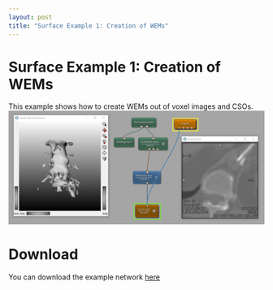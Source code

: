 ```yaml
---
layout: post
title: "Surface Example 1: Creation of WEMs"
---
```


# Surface Example 1: Creation of WEMs
This example shows how to create WEMs out of voxel images and CSOs.
![Screenshot](/examples/data_objects/surface_objects/example1/image.png)

# Download
You can download the example network [here](/examples/data_objects/surface_objects/example1/SurfaceExample1.mlab)
